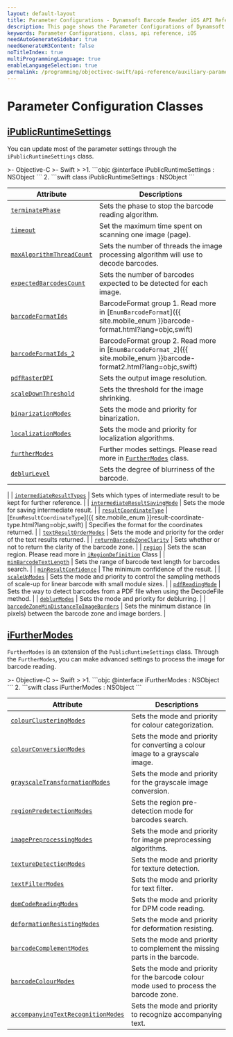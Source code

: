 ```yaml
---
layout: default-layout
title: Parameter Configurations - Dynamsoft Barcode Reader iOS API Reference
description: This page shows the Parameter Configurations of Dynamsoft Barcode Reader for iOS SDK.
keywords: Parameter Configurations, class, api reference, iOS
needAutoGenerateSidebar: true
needGenerateH3Content: false
noTitleIndex: true
multiProgrammingLanguage: true
enableLanguageSelection: true
permalink: /programming/objectivec-swift/api-reference/auxiliary-parameter-index.html
---
```


# Parameter Configuration Classes

## [iPublicRuntimeSettings](auxiliary-iPublicRuntimeSettings.md)

You can update most of the parameter settings through the `iPublicRuntimeSettings` class.

<div class="sample-code-prefix"></div>
>- Objective-C
>- Swift
>
>1. 
```objc
@interface iPublicRuntimeSettings : NSObject
```
2. 
```swift
class iPublicRuntimeSettings : NSObject
```

| Attribute | Descriptions |
|---------- | ----------- |
| [`terminatePhase`](auxiliary-iPublicRuntimeSettings.md#terminatephase) | Sets the phase to stop the barcode reading algorithm. |
| [`timeout`](auxiliary-iPublicRuntimeSettings.md#timeout) | Set the maximum time spent on scanning one image (page). |
| [`maxAlgorithmThreadCount`](auxiliary-iPublicRuntimeSettings.md#maxalgorithmthreadcount) | Sets the number of threads the image processing algorithm will use to decode barcodes. |
| [`expectedBarcodesCount`](auxiliary-iPublicRuntimeSettings.md#expectedbarcodescount) | Sets the number of barcodes expected to be detected for each image. |
| [`barcodeFormatIds`](auxiliary-iPublicRuntimeSettings.md#barcodeformatids) | BarcodeFormat group 1. Read more in [`EnumBarcodeFormat`]({{ site.mobile_enum }}barcode-format.html?lang=objc,swift) |
| [`barcodeFormatIds_2`](auxiliary-iPublicRuntimeSettings.md#barcodeformatids_2) | BarcodeFormat group 2. Read more in [`EnumBarcodeFormat_2`]({{ site.mobile_enum }}barcode-format2.html?lang=objc,swift) |
| [`pdfRasterDPI`](auxiliary-iPublicRuntimeSettings.md#pdfrasterdpi) | Sets the output image resolution. |
| [`scaleDownThreshold`](auxiliary-iPublicRuntimeSettings.md#scaledownthreshold) | Sets the threshold for the image shrinking. |
| [`binarizationModes`](auxiliary-iPublicRuntimeSettings.md#binarizationmodes) | Sets the mode and priority for binarization. |
| [`localizationModes`](auxiliary-iPublicRuntimeSettings.md#localizationmodes) | Sets the mode and priority for localization algorithms. |
| [`furtherModes`](auxiliary-iPublicRuntimeSettings.md#furthermodes) | Further modes settings. Please read more in [`FurtherModes`](auxiliary-iFurtherModes.md) class. |
| [`deblurLevel`](auxiliary-iPublicRuntimeSettings.md#deblurlevel) | Sets the degree of blurriness of the barcode.
 |
| [`intermediateResultTypes`](auxiliary-iPublicRuntimeSettings.md#intermediateresulttypes) | Sets which types of intermediate result to be kept for further reference. |
| [`intermediateResultSavingMode`](auxiliary-iPublicRuntimeSettings.md#intermediateresultsavingmode) | Sets the mode for saving intermediate result. |
| [`resultCoordinateType`](auxiliary-iPublicRuntimeSettings.md#resultcoordinatetype) | [`EnumResultCoordinateType`]({{ site.mobile_enum }}result-coordinate-type.html?lang=objc,swift) | Specifies the format for the coordinates returned. |
| [`textResultOrderModes`](auxiliary-iPublicRuntimeSettings.md#textresultordermodes) | Sets the mode and priority for the order of the text results returned. |
| [`returnBarcodeZoneClarity`](auxiliary-iPublicRuntimeSettings.md#returnbarcodezoneclarity) | Sets whether or not to return the clarity of the barcode zone. |
| [`region`](auxiliary-iPublicRuntimeSettings.md#region) | Sets the scan region. Please read more in [`iRegionDefinition`](auxiliary-iRegionDefinition.md) Class |
| [`minBarcodeTextLength`](auxiliary-iPublicRuntimeSettings.md#minbarcodetextlength) | Sets the range of barcode text length for barcodes search. |
| [`minResultConfidence`](auxiliary-iPublicRuntimeSettings.md#minresultconfidence) | The minimum confidence of the result. |
| [`scaleUpModes`](auxiliary-iPublicRuntimeSettings.md#scaleupmodes) | Sets the mode and priority to control the sampling methods of scale-up for linear barcode with small module sizes. |
| [`pdfReadingMode`](auxiliary-iPublicRuntimeSettings.md#pdfreadingmode) | Sets the way to detect barcodes from a PDF file when using the DecodeFile method. |
| [`deblurModes`](auxiliary-iPublicRuntimeSettings.md#deblurmodes) | Sets the mode and priority for deblurring. |
| [`barcodeZoneMinDistanceToImageBorders`](auxiliary-iPublicRuntimeSettings.md#barcodezonemindistancetoimageborders) | Sets the minimum distance (in pixels) between the barcode zone and image borders. |

## [iFurtherModes](auxiliary-iFurtherModes.md)

`FurtherModes` is an extension of the `PublicRuntimeSettings` class. Through the `FurtherModes`, you can make advanced settings to process the image for barcode reading.

<div class="sample-code-prefix"></div>
>- Objective-C
>- Swift
>
>1. 
```objc
@interface iFurtherModes : NSObject
```
2. 
```swift
class iFurtherModes : NSObject
```

| Attribute | Descriptions |
|---------- | ------------ |
| [`colourClusteringModes`](auxiliary-iFurtherModes.md#colourclusteringmodes) | Sets the mode and priority for colour categorization. |
| [`colourConversionModes`](auxiliary-iFurtherModes.md#colourconversionmodes) | Sets the mode and priority for converting a colour image to a grayscale image. |
| [`grayscaleTransformationModes`](auxiliary-iFurtherModes.md#grayscaletransformationmodes) | Sets the mode and priority for the grayscale image conversion. |
| [`regionPredetectionModes`](auxiliary-iFurtherModes.md#regionpredetectionmodes) | Sets the region pre-detection mode for barcodes search. |
| [`imagePreprocessingModes`](auxiliary-iFurtherModes.md#imagepreprocessingmodes) | Sets the mode and priority for image preprocessing algorithms. |
| [`textureDetectionModes`](auxiliary-iFurtherModes.md#texturedetectionmodes) | Sets the mode and priority for texture detection. |
| [`textFilterModes`](auxiliary-iFurtherModes.md#textfiltermodes) | Sets the mode and priority for text filter. |
| [`dpmCodeReadingModes`](auxiliary-iFurtherModes.md#dpmcodereadingmodes) | Sets the mode and priority for DPM code reading. |
| [`deformationResistingModes`](auxiliary-iFurtherModes.md#deformationresistingmodes) | Sets the mode and priority for deformation resisting. |
| [`barcodeComplementModes`](auxiliary-iFurtherModes.md#barcodecomplementmodes) | Sets the mode and priority to complement the missing parts in the barcode. |
| [`barcodeColourModes`](auxiliary-iFurtherModes.md#barcodecolourmodes) | Sets the mode and priority for the barcode colour mode used to process the barcode zone. |
| [`accompanyingTextRecognitionModes`](auxiliary-iFurtherModes.md#accompanyingtextrecognitionmodes) | Sets the mode and priority to recognize accompanying text. |
